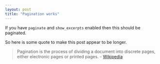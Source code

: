 ```yaml
---
layout: post
title: "Pagination works"
---
```

If you have `paginate` and `show_excerpts` enabled then this should be paginated.

So here is some quote to make this post appear to be longer.

> Pagination is the process of dividing a document into discrete pages, either electronic pages or printed pages.
> \- [Wikipedia](https://en.wikipedia.org/wiki/Pagination)
